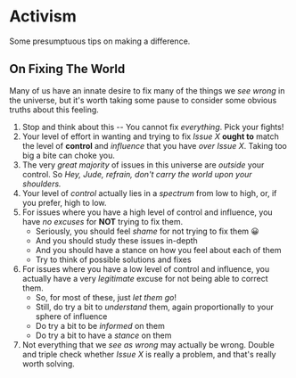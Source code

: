 # Activism
Some presumptuous tips on making a difference.

## On Fixing The World
Many of us have an innate desire to fix many of the things we *see wrong* in the universe, but it's worth taking some pause to consider some obvious truths about this feeling.

1. Stop and think about this -- You cannot fix *everything*. Pick your fights!
2. Your level of effort in wanting and trying to fix *Issue X* **ought to** match the level of __control__ and *influence* that you have *over Issue X*. Taking too big a bite can choke you. 
3. The very *great majority* of issues in this universe are *outside* your control. So *Hey, Jude, refrain, don't carry the world upon your shoulders.*
4. Your level of *control* actually lies in a *spectrum* from low to high, or, if you prefer, high to low.
5. For issues where you have a high level of control and influence, you have *no excuses* for **NOT** trying to fix them.
    - Seriously, you should feel *shame* for not trying to fix them 😀
    - And you should study these issues in-depth
    - And you should have a stance on how you feel about each of them
    - Try to think of possible solutions and fixes
6. For issues where you have a low level of control and influence, you actually have a very *legitimate* excuse for not being able to correct them.
    - So, for most of these, just *let them go*!
    - Still, do try a bit to *understand* them, again proportionally to your sphere of influence
    - Do try a bit to be *informed* on them
    - Do try a bit to have a *stance* on them
7. Not everything that we *see as wrong* may actually be wrong. Double and triple check whether *Issue X* is really a problem, and that's really worth solving.

